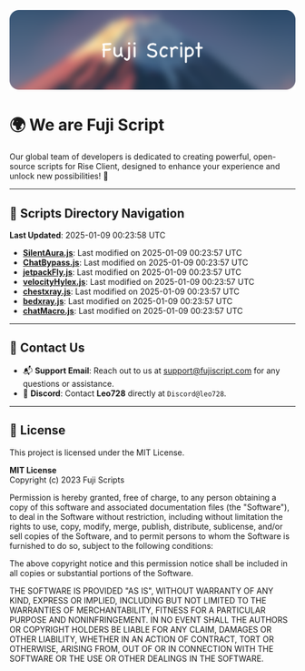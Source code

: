 ![Banner](.github/b.webp)

# 🌍 **We are Fuji Script**

Our global team of developers is dedicated to creating powerful, open-source scripts for Rise Client, designed to enhance your experience and unlock new possibilities! 🌟

---
<!-- SCRIPTS_NAVIGATION_START -->
## 📂 **Scripts Directory Navigation**

**Last Updated**: 2025-01-09 00:23:58 UTC

- **[SilentAura.js](scripts/SilentAura.js)**: Last modified on 2025-01-09 00:23:57 UTC
- **[ChatBypass.js](scripts/ChatBypass.js)**: Last modified on 2025-01-09 00:23:57 UTC
- **[jetpackFly.js](scripts/jetpackFly.js)**: Last modified on 2025-01-09 00:23:57 UTC
- **[velocityHylex.js](scripts/velocityHylex.js)**: Last modified on 2025-01-09 00:23:57 UTC
- **[chestxray.js](scripts/chestxray.js)**: Last modified on 2025-01-09 00:23:57 UTC
- **[bedxray.js](scripts/bedxray.js)**: Last modified on 2025-01-09 00:23:57 UTC
- **[chatMacro.js](scripts/chatMacro.js)**: Last modified on 2025-01-09 00:23:57 UTC

<!-- SCRIPTS_NAVIGATION_END -->

---

## 💬 **Contact Us**  
- 📬 **Support Email**: Reach out to us at [support@fujiscript.com](mailto:support@fujiscript.com) for any questions or assistance.  
- 💬 **Discord**: Contact **Leo728** directly at `Discord@leo728`.

---

## 📜 **License**

This project is licensed under the MIT License.  

**MIT License**  
Copyright (c) 2023 Fuji Scripts  

Permission is hereby granted, free of charge, to any person obtaining a copy of this software and associated documentation files (the "Software"), to deal in the Software without restriction, including without limitation the rights to use, copy, modify, merge, publish, distribute, sublicense, and/or sell copies of the Software, and to permit persons to whom the Software is furnished to do so, subject to the following conditions:  

The above copyright notice and this permission notice shall be included in all copies or substantial portions of the Software.  

THE SOFTWARE IS PROVIDED "AS IS", WITHOUT WARRANTY OF ANY KIND, EXPRESS OR IMPLIED, INCLUDING BUT NOT LIMITED TO THE WARRANTIES OF MERCHANTABILITY, FITNESS FOR A PARTICULAR PURPOSE AND NONINFRINGEMENT. IN NO EVENT SHALL THE AUTHORS OR COPYRIGHT HOLDERS BE LIABLE FOR ANY CLAIM, DAMAGES OR OTHER LIABILITY, WHETHER IN AN ACTION OF CONTRACT, TORT OR OTHERWISE, ARISING FROM, OUT OF OR IN CONNECTION WITH THE SOFTWARE OR THE USE OR OTHER DEALINGS IN THE SOFTWARE.  
